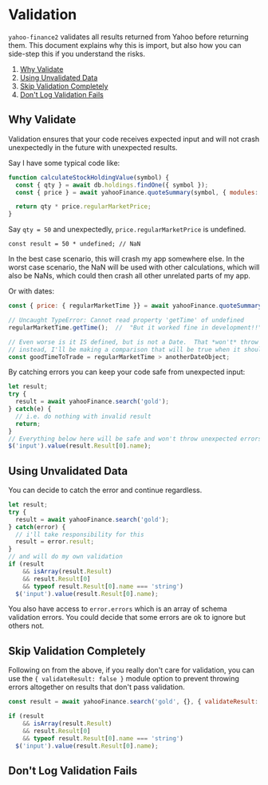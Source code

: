 # Validation

`yahoo-finance2` validates all results returned from Yahoo before returning
them.  This document explains why this is import, but also how you can
side-step this if you understand the risks.

1. [Why Validate](#why-validate)
1. [Using Unvalidated Data](#using-unvalidated-data)
1. [Skip Validation Completely](#using-unvalidated-data)
1. [Don't Log Validation Fails](#dont-log-validation-fails)

<a name="why-validate"></a>
## Why Validate

Validation ensures that your code receives expected input and will not crash
unexpectedly in the future with unexpected results.

Say I have some typical code like:

```js
function calculateStockHoldingValue(symbol) {
  const { qty } = await db.holdings.findOne({ symbol });
  const { price } = await yahooFinance.quoteSummary(symbol, { modules: "price" });

  return qty * price.regularMarketPrice;
}
```

Say `qty = 50` and unexpectedly, `price.regularMarketPrice` is undefined.

`const result = 50 * undefined; // NaN`

In the best case scenario, this will crash my app somewhere else.  In the worst case scenario, the NaN will be used with other calculations, which will also be NaNs, which could then crash all other unrelated parts of my app.

Or with dates:

```js
const { price: { regularMarketTime }} = await yahooFinance.quoteSummary('AAPL');

// Uncaught TypeError: Cannot read property 'getTime' of undefined
regularMarketTime.getTime();  //  "But it worked fine in development!!"

// Even worse is it IS defined, but is not a Date.  That *won't* throw an error in my code,
// instead, I'll be making a comparison that will be true when it should be false, etc.
const goodTimeToTrade = regularMarketTime > anotherDateObject;
```

By catching errors you can keep your code safe from unexpected input:

```js
let result;
try {
  result = await yahooFinance.search('gold');
} catch(e) {
  // i.e. do nothing with invalid result
  return;
}
// Everything below here will be safe and won't throw unexpected errors
$('input').value(result.Result[0].name);
```

<a name="using-unvalidated-data"></a>
## Using Unvalidated Data

You can decide to catch the error and continue regardless.

```js
let result;
try {
  result = await yahooFinance.search('gold');
} catch(error) {
  // i'll take responsibility for this
  result = error.result;
}
// and will do my own validation
if (result
    && isArray(result.Result)
    && result.Result[0]
    && typeof result.Result[0].name === 'string')
  $('input').value(result.Result[0].name);
```

You also have access to `error.errors` which is an array of schema validation
errors.  You could decide that some errors are ok to ignore but others not.

<a name="using-unvalidated-data"></a>
## Skip Validation Completely

Following on from the above, if you really don't care for validation, you can
use the `{ validateResult: false }` module option to prevent throwing errors
altogether on results that don't pass validation.

```js
const result = await yahooFinance.search('gold', {}, { validateResult: false });

if (result
    && isArray(result.Result)
    && result.Result[0]
    && typeof result.Result[0].name === 'string')
  $('input').value(result.Result[0].name);

```

<a name="dont-log-validation-fails"></a>
## Don't Log Validation Fails
